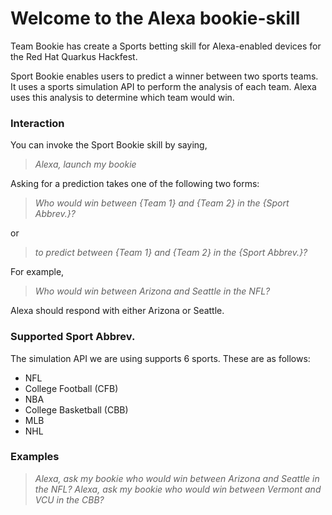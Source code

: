 # Welcome to the Alexa bookie-skill
Team Bookie has create a Sports betting skill for Alexa-enabled devices for the Red Hat Quarkus Hackfest.

Sport Bookie enables users to predict a winner between two sports teams. It uses a sports simulation API to perform the analysis of each team. Alexa uses this analysis to determine which team would win. 

### Interaction
You can invoke the Sport Bookie skill by saying, 

> _Alexa, launch my bookie_

Asking for a prediction takes one of the following two forms:

> _Who would win between {Team 1} and {Team 2} in the {Sport Abbrev.}?_

or

> _to predict between {Team 1} and {Team 2} in the {Sport Abbrev.}?_

For example, 

> _Who would win between Arizona and Seattle in the NFL?_

Alexa should respond with either Arizona or Seattle. 

### Supported Sport Abbrev.
The simulation API we are using supports 6 sports. These are as follows:

* NFL
* College Football (CFB)
* NBA
* College Basketball (CBB)
* MLB
* NHL

### Examples
> _Alexa, ask my bookie who would win between Arizona and Seattle in the NFL?_
> _Alexa, ask my bookie who would win between Vermont and VCU in the CBB?_
